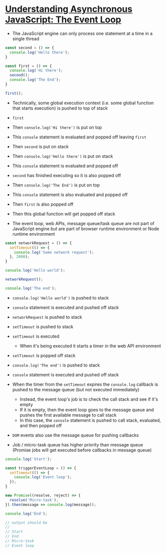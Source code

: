# [Understanding Asynchronous JavaScript: The Event Loop](https://blog.bitsrc.io/understanding-asynchronous-javascript-the-event-loop-74cd408419ff)

* The JavaScript engine can only process one statement at a time in a single thread

```javascript
const second = () => {
  console.log('Hello there');
}

const first = () => {
  console.log('Hi there');
  second();
  console.log('The End');
}

first();
```

* Technically, some global execution context (i.e. some global function that starts execution) is pushed to top of stack
* `first`
* Then `console.log('Hi there')` is put on top
* This `console` statement is evaluated and popped off leaving `first`
* Then `second` is put on stack
* Then `console.log('Hello there')` is put on stack
* This `console` statement is evaluated and popped off
* `second` has finished executing so it is also popped off
* Then `console.log('The End')` is put on top
* This `console` statement is also evaluated and popped off
* Then `first` is also popped off
* Then this global function will get popped off stack

* The event loop, web APIs, message queue/task queue are not part of JavaScript engine but are part of browser runtime environment or Node runtime environment

```javascript
const networkRequest = () => {
  setTimeout(() => {
    console.log('Some network request');
  }, 2000);
}

console.log('Hello world');

networkRequest();

console.log('The end');
```

* `console.log('Hello world')` is pushed to stack
* `console` statement is executed and pushed off stack
* `networkRequest` is pushed to stack
* `setTimeout` is pushed to stack
* `setTimeout` is executed
  * When it's being executed it starts a timer in the web API environment
* `setTimeout` is popped off stack
* `console.log('The end')` is pushed to stack
* `console` statement is executed and pushed off stack
* When the timer from the `setTimeout` expires the `console.log` callback is pushed to the message queue (but not executed immediately)
  * Instead, the event loop's job is to check the call stack and see if it's empty
  * If it is empty, then the event loop goes to the message queue and pushes the first available message to call stack
  * In this case, the `console` statement is pushed to call stack, evaluated, and then popped off

* `DOM` events also use the message queue for pushing callbacks
* Job / micro-task queue has higher priority than message queue (Promise jobs will get executed before callbacks in message queue)

```javascript
console.log('Start');

const triggerEventLoop = () => {
  setTimeout(() => {
    console.log('Event loop');
  });
}

new Promise((resolve, reject) => {
  resolve('Micro-task');
}).then(message => console.log(message));

console.log('End');

// output should be
//
// Start
// End
// Micro-task
// Event loop
```
